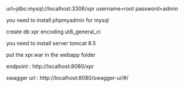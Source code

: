 url=jdbc:mysql://localhost:3306/xpr
username=root
password=admin

you need to install phpmyadmin for mysql

create db xpr  encoding ut8_general_ci

you need to install server tomcat 8.5

put the xpr.war in the webapp folder


endpoint : http://localhost:8080/xpr

swagger url :  http://localhost:8080/swagger-ui/#/
